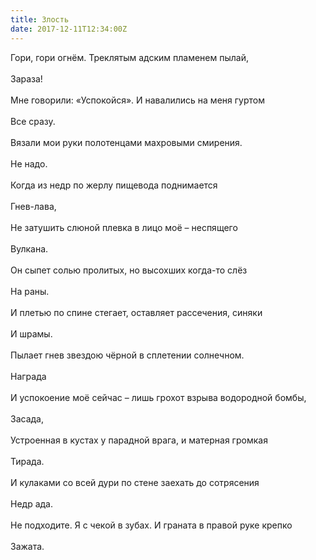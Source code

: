```yaml
---
title: Злость
date: 2017-12-11T12:34:00Z
---
```


Гори, гори огнём. Треклятым адским пламенем пылай,<br /><br />Зараза!<br /><br />Мне говорили: «Успокойся». И навалились на меня гуртом<br /><br />Все сразу.<br /><br />Вязали мои руки полотенцами махровыми смирения.<br /><br />Не надо.<br /><br />Когда из недр по жерлу пищевода поднимается<br /><br />Гнев-лава,<br /><br />Не затушить слюной плевка в лицо моё – неспящего<br /><br />Вулкана.<br /><br />Он сыпет солью пролитых, но высохших когда-то слёз<br /><br />На раны.<br /><br />И плетью по спине стегает, оставляет рассечения, синяки<br /><br />И шрамы.<br /><br />Пылает гнев звездою чёрной в сплетении солнечном.<br /><br />Награда<br /><br />И успокоение моё сейчас – лишь грохот взрыва водородной бомбы,<br /><br />Засада,<br /><br />Устроенная в кустах у парадной врага, и матерная громкая<br /><br />Тирада.<br /><br />И кулаками со всей дури по стене заехать до сотрясения<br /><br />Недр ада.<br /><br />Не подходите. Я с чекой в зубах. И граната в правой руке крепко<br /><br />Зажата.